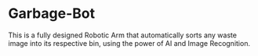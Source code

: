 # Garbage-Bot
This is a fully designed Robotic Arm that automatically sorts any waste image into its respective bin, using the power of AI and Image Recognition.
